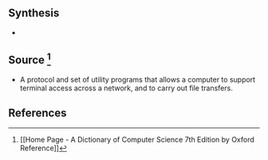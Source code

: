 ## Synthesis
- 
## Source [^1]
- A protocol and set of utility programs that allows a computer to support terminal access across a network, and to carry out file transfers.
## References

[^1]: [[Home Page - A Dictionary of Computer Science 7th Edition by Oxford Reference]]
